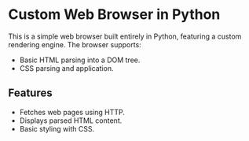 # Custom Web Browser in Python

This is a simple web browser built entirely in Python, featuring a custom rendering engine. The browser supports:
- Basic HTML parsing into a DOM tree.
- CSS parsing and application.

## Features
- Fetches web pages using HTTP.
- Displays parsed HTML content.
- Basic styling with CSS.


